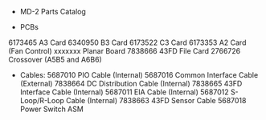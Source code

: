 
* MD-2 Parts Catalog





* PCBs

6173465 A3 Card
6340950 B3 Card
6173522 C3 Card
6173353 A2 Card (Fan Control)
xxxxxxx Planar Board
7838666 43FD File Card
2766726 Crossover (A5B5 and A6B6)

* Cables:
5687010 PIO Cable (Internal)
5687016 Common Interface Cable (External)
7838664 DC Distribution Cable (Internal)
7838665 43FD Interface Cable (Internal)
5687011 EIA Cable (Internal)
5687012 S-Loop/R-Loop Cable (Internal)
7838663 43FD Sensor Cable
5687018 Power Switch ASM

